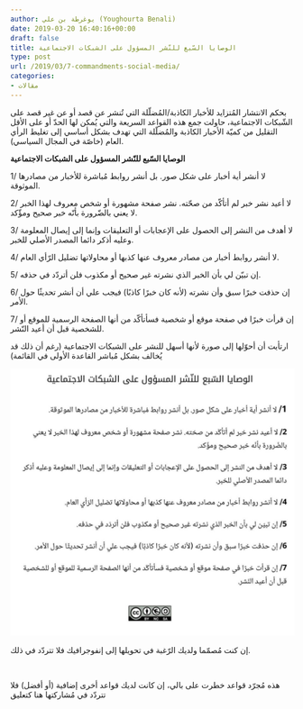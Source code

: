 ```yaml
---
author: يوغرطة بن علي (Youghourta Benali)
date: 2019-03-20 16:40:16+00:00
draft: false
title: الوصايا السّبع للنّشر المسؤول على الشبكات الاجتماعية
type: post
url: /2019/03/7-commandments-social-media/
categories:
- مقالات
---
```


بحكم الانتشار المُتزايد للأخبار الكاذبة/المُضلّلة التي تُنشر عن قصد أو عن غير قصد على الشّبكات الاجتماعية، حاولت جمع هذه القواعد السريعة والتي يُمكن لها الحدّ أو على الأقل التقليل من كميّة الأخبار الكاذبة والمُضلّلة التي تهدف بشكل أساسي إلى تغليط الرأي العام (خاصّة في المجال السياسي).




**الوصايا السّبع للنّشر المسؤول على الشبكات الاجتماعية**




1/ لا أنشر أية أخبار على شكل صور. بل أنشر روابط مُباشرة للأخبار من مصادرها الموثوقة.




2/ لا أعيد نشر خبر لم أتأكّد من صحّته. نشر صفحة مشهورة أو شخص معروف لهذا الخبر لا يعني بالضّرورة بأنّه خبر صحيح ومؤّكد.




3/ لا أهدف من النشر إلى الحصول على الإعجابات أو التعليقات وإنما إلى إيصال المعلومة وعليه أذكر دائما المصدر الأصلي للخبر.




4/ لا أنشر روابط أخبار من مصادر معروف عنها كذبها أو محاولاتها تضليل الرّأي العام.




5/ إن تبيّن لي بأن الخبر الذي نشرته غير صحيح أو مكذوب فلن أتردّد في حذفه.




6/ إن حذفت خبرًا سبق وأن نشرته (لأنه كان خبرًا كاذبًا) فيجب علي أن أنشر تحديثًا حول الأمر.




7/ إن قرأت خبرًا في صفحة موقع أو شخصية فسأتأكّد من أنها الصفحة الرسمية للموقع أو للشخصية قبل أن أعيد النّشر.




ارتأيت أن أحوّلها إلى صورة لأنها أسهل للنشر على الشبكات الاجتماعية (رغم أن ذلك قد يُخالف بشكل مُباشر القاعدة الأولى في القائمة)




[![](7-Commandments-social-media-1024x966.jpg)
](https://www.it-scoop.com/2019/03/7-commandments-social-media/7-commandments-social-media/)




إن كنت مُصمّما ولديك الرّغبة في تحويلها إلى إنفوجرافيك فلا تتردّد في ذلك.




 




هذه مُجرّد قواعد خطرت على بالي، إن كانت لديك قواعد أخرى إضافية (أو أفضل) فلا تتردّد في مُشاركتها هنا كتعليق
